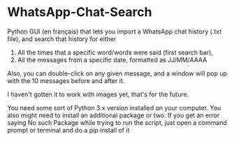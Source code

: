 # WhatsApp-Chat-Search
 Python GUI (en français) that lets you import a WhatsApp chat history (.txt file), and search that history for either
1. All the times that a specific word/words were said (first search bar),
2. All the messages from a specific date, formatted as JJ/MM/AAAA

Also, you can double-click on any given message, and a window will pop up with the 10 messages before and after it.

I haven't gotten it to work with images yet, that's for the future.

You need some sort of Python 3.x version installed on your computer. You also might need to install an additional package or two. If you get an error saying No such Package while trying to run the script, just open a command prompt or terminal and do a pip install of it

